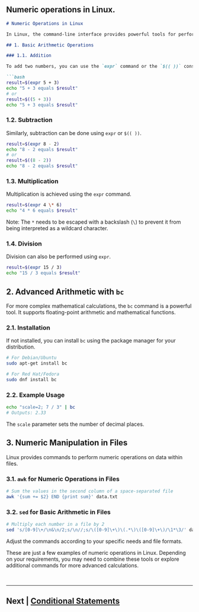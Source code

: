 ## Numeric operations in Linux.

```markdown
# Numeric Operations in Linux

In Linux, the command-line interface provides powerful tools for performing numeric operations. Whether you need to perform basic arithmetic, more advanced calculations, or manipulate numerical data in files, Linux has the tools to get the job done.

## 1. Basic Arithmetic Operations

### 1.1. Addition

To add two numbers, you can use the `expr` command or the `$(( ))` construct.

```bash
result=$(expr 5 + 3)
echo "5 + 3 equals $result"
# or
result=$((5 + 3))
echo "5 + 3 equals $result"
```

### 1.2. Subtraction

Similarly, subtraction can be done using `expr` or `$(( ))`.

```bash
result=$(expr 8 - 2)
echo "8 - 2 equals $result"
# or
result=$((8 - 2))
echo "8 - 2 equals $result"
```

### 1.3. Multiplication

Multiplication is achieved using the `expr` command.

```bash
result=$(expr 4 \* 6)
echo "4 * 6 equals $result"
```

Note: The `*` needs to be escaped with a backslash (`\`) to prevent it from being interpreted as a wildcard character.

### 1.4. Division

Division can also be performed using `expr`.

```bash
result=$(expr 15 / 3)
echo "15 / 3 equals $result"
```

## 2. Advanced Arithmetic with `bc`

For more complex mathematical calculations, the `bc` command is a powerful tool. It supports floating-point arithmetic and mathematical functions.

### 2.1. Installation

If not installed, you can install `bc` using the package manager for your distribution.

```bash
# For Debian/Ubuntu
sudo apt-get install bc

# For Red Hat/Fedora
sudo dnf install bc
```

### 2.2. Example Usage

```bash
echo "scale=2; 7 / 3" | bc
# Outputs: 2.33
```

The `scale` parameter sets the number of decimal places.

## 3. Numeric Manipulation in Files

Linux provides commands to perform numeric operations on data within files.

### 3.1. `awk` for Numeric Operations in Files

```bash
# Sum the values in the second column of a space-separated file
awk '{sum += $2} END {print sum}' data.txt
```

### 3.2. `sed` for Basic Arithmetic in Files

```bash
# Multiply each number in a file by 2
sed 's/[0-9]\+/\n&\n/2;s/\n//;s/\([0-9]\+\)\(.*\)\([0-9]\+\)/\1*\3/' data.txt
```

 Adjust the commands according to your specific needs and file formats.

These are just a few examples of numeric operations in Linux. Depending on your requirements, you may need to combine these tools or explore additional commands for more advanced calculations.



<br>

<hr>

## Next | [Conditional Statements](https://github.com/hegdepavankumar/bash-scripting-tutorial/tree/main/Tutorial-Files/04.Conditional-Statements)

